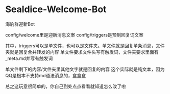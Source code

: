 # Sealdice-Welcome-Bot
海豹群迎新Bot

config/welcome里是迎新消息文案
config/triggers是预制回复词文案

其中，triggers可以是单文件，也可以是文件夹。单文件就是回复单条消息，文件夹就是回复合并转发的内容
单文件要求文件头写有触发词，文件夹要求里面有_meta.md并写有触发词

单文件剩下的内容/文件夹里其他文字就是回复的内容
这个实际就是纯文本，因为QQ是根本不支持md语法消息的，盒盒盒

总之这玩意很简单的，你自己到处点点看看就知道怎么改了啦
